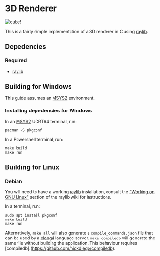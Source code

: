 # 3D Renderer

![cube!](./sample.png)

This is a fairly simple implementation of a 3D renderer in C using [raylib](https://github.com/raysan5/raylib).

## Depedencies

### Required

- [raylib](https://github.com/raysan5/raylib)

## Building for Windows

This guide assumes an [MSYS2](https://www.msys2.org/) environment.

### Installing depedencies for Windows

In an [MSYS2](https://www.msys2.org/) UCRT64 terminal, run:

    pacman -S pkgconf

In a Powershell terminal, run:
    
    make build 
    make run

## Building for Linux

### Debian

You will need to have a working [raylib](https://github.com/raysan5/raylib) installation, consult the ["Working on GNU Linux"](https://github.com/raysan5/raylib/wiki/Working-on-GNU-Linux) section of the raylib wiki for instructions.

In a terminal, run:

    sudo apt install pkgconf
    make build
    make run

Alternatively, ```make all``` will also generate a ```compile_commands.json``` file that can be used by a [clangd](https://clangd.llvm.org/) language server. ```make compiledb``` will generate the same file without building the application. This behaviour requires [compiledb].(https://github.com/nickdiego/compiledb).
